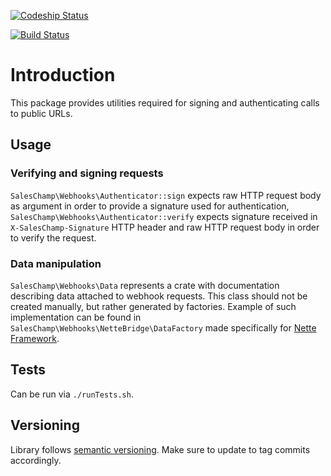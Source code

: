 [![Codeship Status](https://www.codeship.com/projects/d57af290-cff9-0132-6afb-7637bc41f5cd/status)](https://www.codeship.com/projects/76883)

[![Build Status](https://travis-ci.org/SalesChamp/webhooks.svg?branch=master)](https://travis-ci.org/SalesChamp/webhooks)

# Introduction

This package provides utilities required for signing and authenticating calls to public URLs.

## Usage

### Verifying and signing requests

`SalesChamp\Webhooks\Authenticator::sign` expects raw HTTP request body as argument in order to provide a signature used for authentication, `SalesChamp\Webhooks\Authenticator::verify` expects signature received in `X-SalesChamp-Signature` HTTP header and raw HTTP request body in order to verify the request.

### Data manipulation

`SalesChamp\Webhooks\Data` represents a crate with documentation describing data attached to webhook requests. This class should not be created manually, but rather generated by factories. Example of such implementation can be found in `SalesChamp\Webhooks\NetteBridge\DataFactory` made specifically for [Nette Framework](https://doc.nette.org/en/2.4/http-request-response).

## Tests

Can be run via `./runTests.sh`.

## Versioning

Library follows [semantic versioning](http://semver.org/). Make sure to update to tag commits accordingly.
